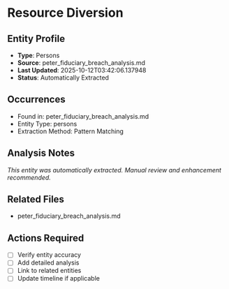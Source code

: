 # Resource Diversion

## Entity Profile
- **Type**: Persons
- **Source**: peter_fiduciary_breach_analysis.md
- **Last Updated**: 2025-10-12T03:42:06.137948
- **Status**: Automatically Extracted

## Occurrences
- Found in: peter_fiduciary_breach_analysis.md
- Entity Type: persons
- Extraction Method: Pattern Matching

## Analysis Notes
*This entity was automatically extracted. Manual review and enhancement recommended.*

## Related Files
- peter_fiduciary_breach_analysis.md

## Actions Required
- [ ] Verify entity accuracy
- [ ] Add detailed analysis
- [ ] Link to related entities
- [ ] Update timeline if applicable
